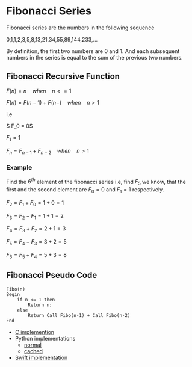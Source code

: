 # Fibonacci Series

Fibonacci series are the numbers in the following sequence

0,1,1,2,3,5,8,13,21,34,55,89,144,233,...

By definition, the first two numbers are 0 and 1.
And each subsequent numbers in the series is equal to the sum of the previous two numbers.

## Fibonacci Recursive Function

$F(n) = n \ \ \ \ when \ \ \ \ n <= 1$

$F(n) = F(n-1) + F(n-) \ \ \ \ when \ \ \ \ n > 1$

i.e

$ F_0 = 0$

$F_1 = 1$

$F_n = F_{n-1} + F_{n-2} \ \ \ \ when \ \ \ \ n > 1$

### Example

Find the $6^{th}$ element of the fibonacci series i.e, find $F_5$ we know, that the first and the second element are $F_0 = 0$ and $F_1=1$ respectively.

$F_2 = F_1 + F_0 = 1 + 0 = 1$

$F_3 = F_2 + F_1 = 1 + 1 = 2$

$F_4 = F_3 + F_2 = 2 + 1 = 3$

$F_5 = F_4 + F_3 = 3 + 2 = 5$

$F_6 = F_5 + F_4 = 5 + 3 = 8$


## Fibonacci Pseudo Code

```
Fibo(n)
Begin
    if n <= 1 then
        Return n;
    else
        Return Call Fibo(n-1) + Call Fibo(n-2)
End
```

- [C implemention](in_c/main.c)
- Python implementations
    -  [normal](in_python/main.py)
    -  [cached](in_python/main_cached.py)
- [Swift implementation](in_swift/main.swift)